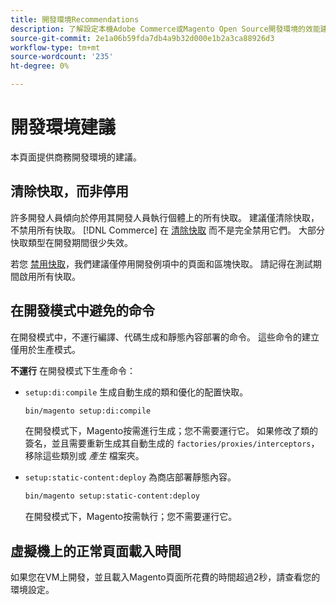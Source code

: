 ```yaml
---
title: 開發環境Recommendations
description: 了解設定本機Adobe Commerce或Magento Open Source開發環境的效能建議。
source-git-commit: 2e1a06b59fda7db4a9b32d000e1b2a3ca88926d3
workflow-type: tm+mt
source-wordcount: '235'
ht-degree: 0%

---
```



# 開發環境建議

本頁面提供商務開發環境的建議。

## 清除快取，而非停用

許多開發人員傾向於停用其開發人員執行個體上的所有快取。 建議僅清除快取，不禁用所有快取。 [!DNL Commerce] 在 [清除快取](../configuration/cli/manage-cache.md#clean-and-flush-cache-types) 而不是完全禁用它們。 大部分快取類型在開發期間很少失效。

若您 [禁用快取](../configuration/cli/manage-cache.md#enable-or-disable-cache-types)，我們建議僅停用開發例項中的頁面和區塊快取。 請記得在測試期間啟用所有快取。

## 在開發模式中避免的命令

在開發模式中，不運行編譯、代碼生成和靜態內容部署的命令。 這些命令的建立僅用於生產模式。

**不運行** 在開發模式下生產命令：

* `setup:di:compile` 生成自動生成的類和優化的配置快取。

   ```bash
   bin/magento setup:di:compile
   ```

   在開發模式下，Magento按需進行生成；您不需要運行它。 如果修改了類的簽名，並且需要重新生成其自動生成的 `factories/proxies/interceptors`，移除這些類別或 _產生_ 檔案夾。

* `setup:static-content:deploy` 為商店部署靜態內容。

   ```bash
   bin/magento setup:static-content:deploy
   ```

   在開發模式下，Magento按需執行；您不需要運行它。

## 虛擬機上的正常頁面載入時間

如果您在VM上開發，並且載入Magento頁面所花費的時間超過2秒，請查看您的環境設定。
